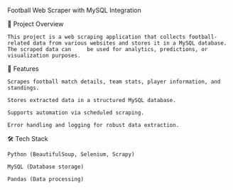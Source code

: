 Football Web Scraper with MySQL Integration

📌 Project Overview

    This project is a web scraping application that collects football-related data from various websites and stores it in a MySQL database. The scraped data can     be used for analytics, predictions, or visualization purposes.
    
🚀 Features

    Scrapes football match details, team stats, player information, and standings.

    Stores extracted data in a structured MySQL database.

    Supports automation via scheduled scraping.

    Error handling and logging for robust data extraction.

🛠️ Tech Stack

    Python (BeautifulSoup, Selenium, Scrapy)

    MySQL (Database storage)

    Pandas (Data processing)
